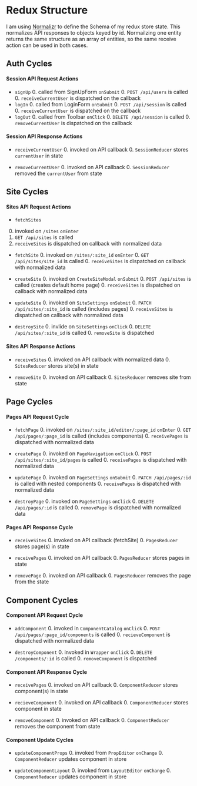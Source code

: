 # Redux Structure

  I am using [Normalizr](https://github.com/paularmstrong/normalizr) to define the Schema of my redux store state. This normalizes API responses to objects keyed by id. Normailzing one entity returns the same structure as an array of entities, so the same receive action can be used in both cases.

## Auth Cycles

#### Session API Request Actions

- `signUp`
  0. called from SignUpForm `onSubmit`
  0. `POST /api/users` is called
  0. `receiveCurrentUser` is dispatched on the callback
- `logIn`
  0. called from LoginForm `onSubmit`
  0. `POST /api/session` is called
  0. `receiveCurrentUser` is dispatched on the callback
- `logOut`
  0. called from Toolbar `onClick`
  0. `DELETE /api/session` is called
  0. `removeCurrentUser` is dispatched on the callback

#### Session API Response Actions

- `receiveCurrentUser`
  0. invoked on API callback
  0. `SessionReducer` stores `currentUser` in state

- `removeCurrentUser`
  0. invoked on API callback
  0. `SessionReducer` removed the `currentUser` from state

## Site Cycles

#### Sites API Request Actions

 - `fetchSites`
  0. invoked on `/sites` `onEnter`
  0. `GET /api/sites` is called
  0. `receiveSites` is dispatched on callback with normalized data

- `fetchSite`
  0. invoked on `/sites/:site_id` `onEnter`
  0. `GET /api/sites/site_id` is called
  0. `receiveSites` is dispatched on callback with normalized data

- `createSite`
  0. invoked on `CreateSiteModal` `onSubmit`
  0. `POST /api/sites` is called (creates default home page)
  0. `receiveSites` is dispatched on callback with normalized data

- `updateSite`
  0. invoked on `SiteSettings` `onSubmit`
  0. `PATCH /api/sites/:site_id` is called (includes pages)
  0. `receiveSites` is dispatched on callback with normalized data

- `destroySite`
  0. invlide on `SiteSettings` `onClick`
  0. `DELETE /api/sites/:site_id` is called
  0. `removeSite` is dispatched

#### Sites API Response Actions

- `receiveSites`
  0. invoked on API callback with normalized data
  0. `SitesReducer` stores site(s) in state

- `removeSite`
  0. invoked on API callback
  0. `SitesReducer` removes site from state

## Page Cycles

#### Pages API Request Cycle

- `fetchPage`
  0. invoked on `/sites/:site_id/editor/:page_id` `onEnter`
  0. `GET /api/pages/:page_id` is called (includes components)
  0. `receivePages` is dispatched with normalized data

- `createPage`
  0. invoked on `PageNavigation` `onClick`
  0. `POST /api/sites/:site_id/pages` is called
  0. `receivePages` is dispatched with normalized data

- `updatePage`
  0. invoked on `PageSettings` `onSubmit`
  0. `PATCH /api/pages/:id` is called with nested components
  0. `receivePages` is dispatched with normalized data

- `destroyPage`
  0. invoked on `PageSettings` `onClick`
  0. `DELETE /api/pages/:id` is called
  0. `removePage` is dispatched with normalized data

#### Pages API Response Cycle

- `receiveSites`
  0. invoked on API callback (fetchSite)
  0. `PagesReducer` stores page(s) in state

- `receivePages`
  0. invoked on API callback
  0. `PagesReducer` stores pages in state

- `removePage`
  0. invoked on API callback
  0. `PagesReducer` removes the page from the state

## Component Cycles

#### Component API Request Cycle

- `addComponent`
  0. invoked in `ComponentCatalog` `onClick`
  0. `POST /api/pages/:page_id/components` is called
  0. `recieveComponent` is dispatched with normalized data

- `destroyComponent`
  0. invoked in `Wrapper` `onClick`
  0. `DELETE /components/:id` is called
  0. `removeComponent` is dispatched

#### Component API Response Cycle

- `receivePages`
  0. invoked on API callback
  0. `ComponentReducer` stores component(s) in state

- `recieveComponent`
  0. invoked on API callback
  0. `ComponentReducer` stores component in state

- `removeComponent`
  0. invoked on API callback
  0. `ComponentReducer` removes the component from state

#### Component Update Cycles

  - `updateComponentProps`
    0. invoked from `PropEditor` `onChange`
    0. `ComponentReducer` updates component in store

  - `updateComponentLayout`
    0. invoked from `LayoutEditor` `onChange`
    0. `ComponentReducer` updates component in store
